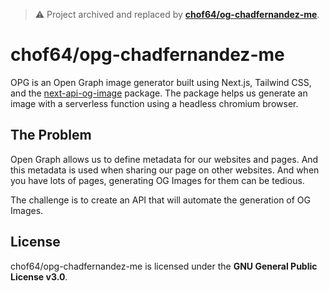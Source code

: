 > ⚠️ Project archived and replaced by [**chof64/og-chadfernandez-me**](https://github.com/chof64/og-chadfernandez-me).

# chof64/opg-chadfernandez-me

OPG is an Open Graph image generator built using Next.js, Tailwind CSS, and the [next-api-og-image](https://www.npmjs.com/package/next-api-og-image) package. The package helps us generate an image with a serverless function using a headless chromium browser.

## The Problem

Open Graph allows us to define metadata for our websites and pages. And this metadata is used when sharing our page on other websites. And when you have lots of pages, generating OG Images for them can be tedious.

The challenge is to create an API that will automate the generation of OG Images.

## License

chof64/opg-chadfernandez-me is licensed under the
**GNU General Public License v3.0**.
